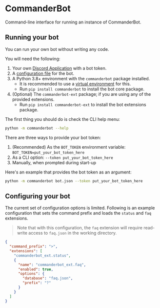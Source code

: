 # CommanderBot

Command-line interface for running an instance of CommanderBot.

## Running your bot

You can run your own bot without writing any code.

You will need the following:

1. Your own [Discord Application](https://discordapp.com/developers/applications) with a bot token.
2. A [configuration file](#configuring-your-bot) for the bot.
3. A Python 3.8+ environment with the `commanderbot` package installed.
   - It is recommended to use a [virtual environment](https://docs.python.org/3/tutorial/venv.html) for this.
   - Run `pip install commanderbot` to install the bot core package.
4. (Optional) The `commanderbot-ext` package; if you are using any of the provided extensions.
   - Run `pip install commanderbot-ext` to install the bot extensions package.

The first thing you should do is check the CLI help menu:

```bash
python -m commanderbot --help
```

There are three ways to provide your bot token:

1. (Recommended) As the `BOT_TOKEN` environment variable: `BOT_TOKEN=put_your_bot_token_here`
2. As a CLI option: `--token put_your_bot_token_here`
3. Manually, when prompted during start-up

Here's an example that provides the bot token as an argument:

```bash
python -m commanderbot bot.json --token put_your_bot_token_here
```

## Configuring your bot

The current set of configuration options is limited. Following is an example configuration that sets the command prefix and loads the `status` and `faq` extensions.

> Note that with this configuration, the `faq` extension will require read-write access to `faq.json` in the working directory.

```json
{
  "command_prefix": ">",
  "extensions": [
    "commanderbot_ext.status",
    {
      "name": "commanderbot_ext.faq",
      "enabled": true,
      "options": {
        "database": "faq.json",
        "prefix": "?"
      }
    }
  ]
}
```
